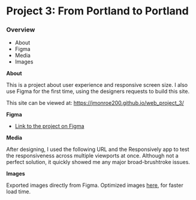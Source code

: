 # Project 3: From Portland to Portland

### Overview
* About
* Figma
* Media
* Images

**About**

This is a project about user experience and responsive screen size. I also use Figma for the first time, using the designers requests to build this site.

This site can be viewed at: https://jmonroe200.github.io/web_project_3/

**Figma**

* [Link to the project on Figma](https://www.figma.com/file/AtbNbstbxWPcMqvF061V0R/Sprint-3%3A-From-Portland-to-Portland-%7C-desktop-%2B-mobile?node-id=0%3A1)

**Media**

After designing, I used the following URL and the Responsively app to test the responsiveness across multiple viewports at once. Although not a perfect solution, it quickly showed me any major broad-brushtroke issues.

**Images**

Exported images directly from Figma. Optimized images [here](https://tinypng.com/), for faster load time. 



